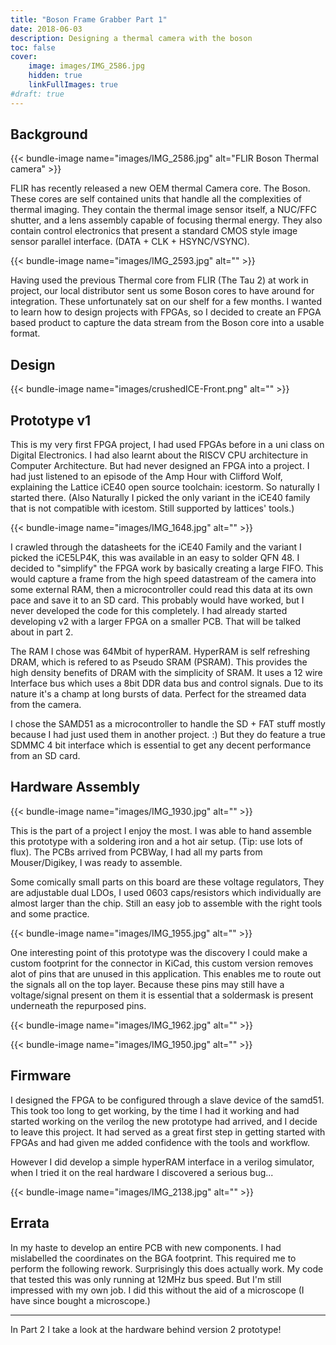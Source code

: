 ```yaml
---
title: "Boson Frame Grabber Part 1"
date: 2018-06-03
description: Designing a thermal camera with the boson
toc: false
cover:
    image: images/IMG_2586.jpg
    hidden: true
    linkFullImages: true
#draft: true
---
```


## Background

{{< bundle-image name="images/IMG_2586.jpg" alt="FLIR Boson Thermal camera" >}}

FLIR has recently released a new OEM thermal Camera core. The Boson. These cores are self contained units that handle all the complexities of thermal imaging. They contain the thermal image sensor itself, a NUC/FFC shutter, and a lens assembly capable of focusing thermal energy. They also contain control electronics that present a standard CMOS style image sensor parallel interface. (DATA + CLK + HSYNC/VSYNC). 

{{< bundle-image name="images/IMG_2593.jpg" alt="" >}}

Having used the previous Thermal core from FLIR (The Tau 2) at work in project, our local distributor sent us some Boson cores to have around for integration. These unfortunately sat on our shelf for a few months. I wanted to learn how to design projects with FPGAs, so I decided to create an FPGA based product to capture the data stream from the Boson core into a usable format.
## Design

{{< bundle-image name="images/crushedICE-Front.png" alt="" >}}
## Prototype v1

This is my very first FPGA project, I had used FPGAs before in a uni class on Digital Electronics. I had also learnt about the RISCV CPU architecture in Computer Architecture. But had never designed an FPGA into a project. I had just listened to an episode of the Amp Hour with Clifford Wolf, explaining the Lattice iCE40 open source toolchain: icestorm. So naturally I started there. (Also Naturally I picked the only variant in the iCE40 family that is not compatible with icestom. Still supported by lattices' tools.)

{{< bundle-image name="images/IMG_1648.jpg" alt="" >}}

I crawled through the datasheets for the iCE40 Family and the variant I picked the iCE5LP4K, this was available in an easy to solder QFN 48. I decided to "simplify" the FPGA work by basically creating a large FIFO. This would capture a frame from the high speed datastream of the camera into some external RAM, then a microcontroller could read this data at its own pace and save it to an SD card. This probably would have worked, but I never developed the code for this completely. I had already started developing v2 with a larger FPGA on a smaller PCB. That will be talked about in part 2.

The RAM I chose was 64Mbit of hyperRAM. HyperRAM is self refreshing DRAM, which is refered to as Pseudo SRAM (PSRAM). This provides the high density benefits of DRAM with the simplicity of SRAM. It uses a 12 wire Interface bus which uses a 8bit DDR data bus and control signals. Due to its nature it's a champ at long bursts of data. Perfect for the streamed data from the camera.

I chose the SAMD51 as a microcontroller to handle the SD + FAT stuff mostly because I had just used them in another project. :) But they do feature a true SDMMC 4 bit interface which is essential to get any decent performance from an SD card.
## Hardware Assembly

{{< bundle-image name="images/IMG_1930.jpg" alt="" >}}

This is the part of a project I enjoy the most. I was able to hand assemble this prototype with a soldering iron and a hot air setup. (Tip: use lots of flux). The PCBs arrived from PCBWay, I had all my parts from Mouser/Digikey, I was ready to assemble.

Some comically small parts on this board are these voltage regulators, They are adjustable dual LDOs, I used 0603 caps/resistors which individually are almost larger than the chip. Still an easy job to assemble with the right tools and some practice. 

{{< bundle-image name="images/IMG_1955.jpg" alt="" >}}

One interesting point of this prototype was the discovery I could make a custom footprint for the connector in KiCad, this custom version removes alot of pins that are unused in this application. This enables me to route out the signals all on the top layer. Because these pins may still have a voltage/signal present on them it is essential that a soldermask is present underneath the repurposed pins.

{{< bundle-image name="images/IMG_1962.jpg" alt="" >}}

{{< bundle-image name="images/IMG_1950.jpg" alt="" >}}
## Firmware

I designed the FPGA to be configured through a slave device of the samd51. This took too long to get working, by the time I had it working and had started working on the verilog the new prototype had arrived, and I decide to leave this project. It had served as a great first step in getting started with FPGAs and had given me added confidence with the tools and workflow.

However I did develop a simple hyperRAM interface in a verilog simulator, when I tried it on the real hardware I discovered a serious bug...

{{< bundle-image name="images/IMG_2138.jpg" alt="" >}}

## Errata
In my haste to develop an entire PCB with new components. I had mislabelled the coordinates on the BGA footprint. This required me to perform the following rework. Surprisingly this does actually work. My code that tested this was only running at 12MHz bus speed. But I'm still impressed with my own job. I did this without the aid of a microscope (I have since bought a microscope.)

---

In Part 2 I take a look at the hardware behind version 2 prototype!
